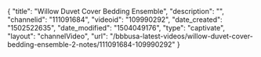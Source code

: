 {
    "title": "Willow Duvet Cover Bedding Ensemble",
    "description": "",
    "channelid": "111091684",
    "videoid": "109990292",
    "date_created": "1502522635",
    "date_modified": "1504049176",
    "type": "captivate",
    "layout": "channelVideo",
    "url": "\/bbbusa-latest-videos\/willow-duvet-cover-bedding-ensemble-2-notes\/111091684-109990292"
}